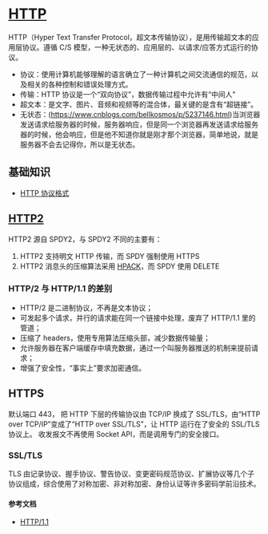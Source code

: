 # [HTTP](https://developer.mozilla.org/zh-CN/docs/Web/HTTP) 
HTTP（Hyper Text Transfer Protocol，超文本传输协议），是用传输超文本的应用层协议。遵循 C/S 模型，一种无状态的、应用层的、以请求/应答方式运行的协议。  

+ 协议：使用计算机能够理解的语言确立了一种计算机之间交流通信的规范，以及相关的各种控制和错误处理方式。
+ 传输：HTTP 协议是一个“双向协议”，数据传输过程中允许有“中间人”
+ 超文本：是文字、图片、音频和视频等的混合体，最关键的是含有“超链接”。
+ 无状态：(https://www.cnblogs.com/bellkosmos/p/5237146.html)当浏览器发送请求给服务器的时候，服务器响应，但是同一个浏览器再发送请求给服务器的时候，他会响应，但是他不知道你就是刚才那个浏览器，简单地说，就是服务器不会去记得你，所以是无状态。

## 基础知识
+ [HTTP 协议格式](./protocol-format.md)

## [HTTP2](https://http2.github.io/)
HTTP2 源自 SPDY2，与 SPDY2 不同的主要有：
1. HTTP2 支持明文 HTTP 传输，而 SPDY 强制使用 HTTPS
2. HTTP2 消息头的压缩算法采用 [HPACK](https://tools.ietf.org/html/rfc7541)，而 SPDY 使用 DELETE

### HTTP/2 与 HTTP/1.1 的差别
+ HTTP/2 是二进制协议，不再是文本协议；
+ 可发起多个请求，并行的请求能在同一个链接中处理，废弃了 HTTP/1.1 里的管道；
+ 压缩了 headers，使用专用算法压缩头部，减少数据传输量；
+ 允许服务器在客户端缓存中填充数据，通过一个叫服务器推送的机制来提前请求；
+ 增强了安全性，“事实上”要求加密通信。

## HTTPS
默认端口 443，
把 HTTP 下层的传输协议由 TCP/IP 换成了 SSL/TLS，由“HTTP over TCP/IP”变成了“HTTP over SSL/TLS”，让 HTTP 运行在了安全的 SSL/TLS 协议上。
收发报文不再使用 Socket API，而是调用专门的安全接口。

### SSL/TLS
TLS 由记录协议、握手协议、警告协议、变更密码规范协议、扩展协议等几个子协议组成，综合使用了对称加密、非对称加密、身份认证等许多密码学前沿技术。

#### 参考文档
+ [HTTP/1.1](https://tools.ietf.org/html/rfc2068)